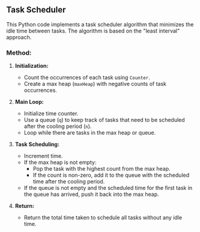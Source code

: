 ## Task Scheduler

This Python code implements a task scheduler algorithm that minimizes the idle time between tasks. The algorithm is based on the "least interval" approach.

### Method:

1. **Initialization:**
    - Count the occurrences of each task using `Counter`.
    - Create a max heap (`maxHeap`) with negative counts of task occurrences.
    
2. **Main Loop:**
    - Initialize time counter.
    - Use a queue (`q`) to keep track of tasks that need to be scheduled after the cooling period (`n`).
    - Loop while there are tasks in the max heap or queue.
    
3. **Task Scheduling:**
    - Increment time.
    - If the max heap is not empty:
        - Pop the task with the highest count from the max heap.
        - If the count is non-zero, add it to the queue with the scheduled time after the cooling period.
    - If the queue is not empty and the scheduled time for the first task in the queue has arrived, push it back into the max heap.
    
4. **Return:**
    - Return the total time taken to schedule all tasks without any idle time.
